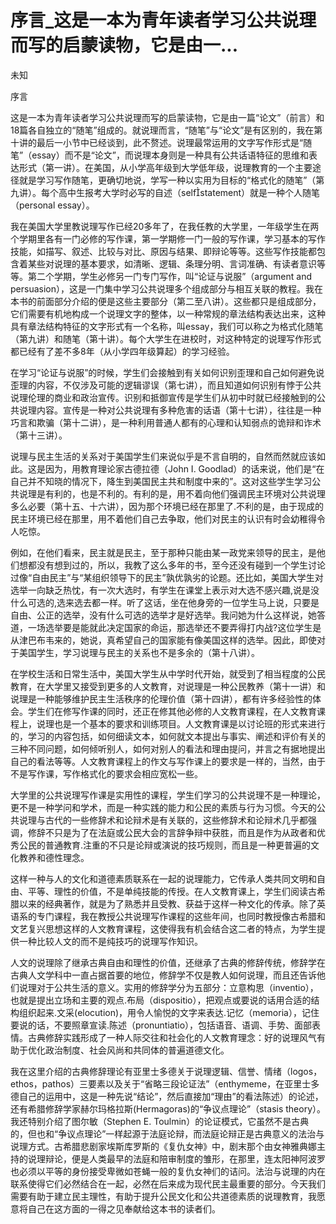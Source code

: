 # 序言_这是一本为青年读者学习公共说理而写的启蒙读物，它是由一...

未知

序言

这是一本为青年读者学习公共说理而写的启蒙读物，它是由一篇“论文”（前言）和18篇各自独立的“随笔”组成的。就说理而言，“随笔”与“论文”是有区别的，我在第十讲的最后一小节中已经谈到，此不赘述。说理最常运用的文字写作形式是“随笔”（essay）而不是“论文”，而说理本身则是一种具有公共话语特征的思维和表达形式（第一讲）。在美国，从小学高年级到大学低年级，说理教育的一个主要途径就是学习写作随笔，更确切地说，学写一种以实用为目标的“格式化的随笔”（第九讲）。每个高中生报考大学时必写的自述（selfstatement）就是一种个人随笔（personal essay）。

我在美国大学里教说理写作已经20多年了，在我任教的大学里，一年级学生在两个学期里各有一门必修的写作课，第一学期修一门一般的写作课，学习基本的写作技能，如描写、叙述、比较与对比、原因与结果、即辩论等等。这些写作技能都包含着某些对说理的基本要求，如清晰、逻辑、条理分明、言词准确、有读者意识等等。第二个学期，学生必修另一门专门写作，叫“论证与说服”（argument and persuasion），这是一门集中学习公共说理多个组成部分与相互关联的教程。我在本书的前面部分介绍的便是这些主要部分（第二至八讲）。这些都只是组成部分，它们需要有机地构成一个说理文字的整体，以一种常规的章法结构表达出来，这种具有章法结构特征的文字形式有一个名称，叫essay，我们可以称之为格式化随笔（第九讲）和随笔（第十讲）。每个大学生在进校时，对这种特定的说理写作形式都已经有了差不多8年（从小学四年级算起）的学习经验。

在学习“论证与说服”的时候，学生们会接触到有关如何识别歪理和自己如何避免说歪理的内容，不仅涉及可能的逻辑谬误（第七讲），而且知道如何识别有悖于公共说理伦理的商业和政治宣传。识别和抵御宣传是学生们从初中时就已经接触到的公共说理内容。宣传是一种对公共说理有多种危害的话语（第十七讲），往往是一种巧言和欺骗（第十二讲），是一种利用普通人都有的心理和认知弱点的诡辩和诈术（第十三讲）。

说理与民主生活的关系对于美国学生们来说似乎是不言自明的，自然而然就应该如此。这是因为，用教育理论家古德拉德（John I. Goodlad）的话来说，他们是“在自己并不知晓的情况下，降生到美国民主共和制度中来的”。这对这些学生学习公共说理是有利的，也是不利的。有利的是，用不着向他们强调民主环境对公共说理多么必要（第十五、十六讲），因为那个环境已经在那里了.不利的是，由于现成的民主环境已经在那里，用不着他们自己去争取，他们对民主的认识有时会幼稚得令人吃惊。

例如，在他们看来，民主就是民主，至于那种只能由某一政党来领导的民主，是他们想都没有想到过的，所以，我教了这么多年的书，至今还没有碰到一个学生讨论过像“自由民主”与“某组织领导下的民主”孰优孰劣的论题。还比如，美国大学生对选举一向缺乏热忱，有一次大选时，有学生在课堂上表示对大选不感兴趣,说是没什么可选的,选来选去都一样。听了这话，坐在他身旁的一位学生马上说，只要是自由、公正的选举，没有什么可选的选举才是好选举。我问她为什么这样说，她答道，一场选举要是能就此决定国家的命运，那选举还不要弄得打内战?这位学生是从津巴布韦来的，她说，真希望自己的国家能有像美国这样的选举。因此，即使对于美国学生，学习说理与民主的关系也不是多余的（第十八讲）。

在学校生活和日常生活中，美国大学生从中学时代开始，就受到了相当程度的公民教育，在大学里又接受到更多的人文教育，对说理是一种公民教养（第十一讲）和说理是一种能够维护民主生活秩序的伦理价值（第十四讲），都有许多经验性的体会。学生们在修写作课的同时，还正在修其他必修的人文教育课程，在人文教育课程上，说理也是一个基本的要求和训练项目。人文教育课是以讨论班的形式来进行的，学习的内容包括，如何细读文本，如何就文本提出与事实、阐述和评价有关的三种不同问题，如何倾听别人，如何对别人的看法和理由提问，并言之有据地提出自己的看法等等。人文教育课程上的作文与写作课上的要求是一样的，当然，由于不是写作课，写作格式化的要求会相应宽松一些。

大学里的公共说理写作课是实用性的课程，学生们学习的公共说理不是一种理论，更不是一种学问和学术，而是一种实践的能力和公民的素质与行为习惯。今天的公共说理与古代的一些修辞术和论辩术是有关联的，这些修辞术和论辩术几乎都强调，修辞不只是为了在法庭或公民大会的言辞争辩中获胜，而且是作为从政者和优秀公民的普通教育.注重的不只是论辩或演说的技巧规则，而且是一种更普遍的文化教养和德性理念。

这样一种与人的文化和道德素质联系在一起的说理能力，它传承人类共同文明和自由、平等、理性的价值，不是单纯技能的传授。在人文教育课上，学生们阅读古希腊以来的经典著作，就是为了熟悉并且受教、获益于这样一种文化的传承。除了英语系的专门课程，我在教授公共说理写作课程的这些年间，也同时教授像古希腊和文艺复兴思想这样的人文教育课程，这使得我有机会结合这二者的特点，为学生提供一种比较人文的而不是纯技巧的说理写作知识。

人文的说理除了继承古典自由和理性的价值，还继承了古典的修辞传统，修辞学在古典人文学科中一直占据首要的地位，修辞学不仅是教人如何说理，而且还告诉他们说理对于公共生活的意义。实用的修辞学分为五部分：立意构思（inventio），也就是提出立场和主要的观点.布局（dispositio），把观点或要说的话用合适的结构组织起来.文采(elocution)，用令人愉悦的文字来表达.记忆（memoria），记住要说的话，不要照章宣读.陈述（pronuntiatio），包括语音、语调、手势、面部表情。古典修辞实践形成了一种人际交往和社会化的人文教育理念：好的说理风气有助于优化政治制度、社会风尚和共同体的普遍道德文化。

我在这里介绍的古典修辞理论有亚里士多德关于说理逻辑、信誉、情绪（logos，ethos，pathos）三要素以及关于“省略三段论证法”（enthymeme，在亚里士多德自己的运用中，这是一种先说“结论”，然后直接加“理由”的看法陈述）的论述，还有希腊修辞学家赫尔玛格拉斯(Hermagoras)的“争议点理论”（stasis theory）。我还特别介绍了图尔敏（Stephen E. Toulmin）的论证模式，它虽然不是古典的，但也和“争议点理论”一样起源于法庭论辩，而法庭论辩正是古典意义的法治与说理方式。古希腊悲剧家埃斯库罗斯的《复仇女神》中，剧末那个由女神雅典娜主持的说理辩论，便是人类最早的法庭和陪审制度的雏形，在那里，连太阳神阿波罗也必须以平等的身份接受卑微如苍蝇一般的复仇女神们的诘问。法治与说理的内在联系使得它们必然结合在一起，必然在后来成为现代民主最重要的部分。今天我们需要有助于建立民主理性，有助于提升公民文化和公共道德素质的说理教育，我愿意将自己在这方面的一得之见奉献给这本书的读者们。